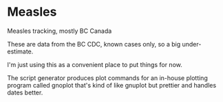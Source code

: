 # Measles
Measles tracking, mostly BC Canada

These are data from the BC CDC, known cases only,
so a big under-estimate.

I'm just using this as a convenient place to put things
for now.

The script generator produces plot commands for
an in-house plotting program called gnoplot that's
kind of like gnuplot but prettier and handles dates
better.
